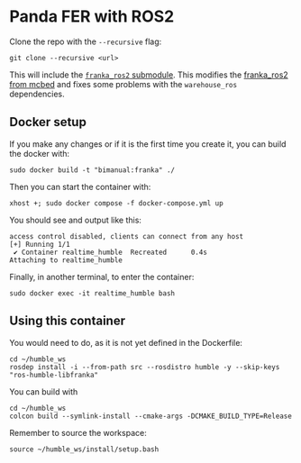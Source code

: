 # Panda FER with ROS2

Clone the repo with the `--recursive` flag:

```
git clone --recursive <url>
```

This will include the [`franka_ros2` submodule](https://github.com/ivrolan/franka_ros2.git). This modifies the [franka_ros2 from mcbed](https://github.com/mcbed/franka_ros2.git) and fixes some problems with the `warehouse_ros` dependencies.

## Docker setup

If you make any changes or if it is the first time you create it, you can build the docker with:

```
sudo docker build -t "bimanual:franka" ./
```

Then you can start the container with:

```
xhost +; sudo docker compose -f docker-compose.yml up
```

You should see and output like this:

```
access control disabled, clients can connect from any host
[+] Running 1/1
 ✔ Container realtime_humble  Recreated      0.4s 
Attaching to realtime_humble
```

Finally, in another terminal, to enter the container:

```
sudo docker exec -it realtime_humble bash
```

## Using this container

You would need to do, as it is not yet defined in the Dockerfile:

```
cd ~/humble_ws
rosdep install -i --from-path src --rosdistro humble -y --skip-keys "ros-humble-libfranka"
```

You can build with

```
cd ~/humble_ws
colcon build --symlink-install --cmake-args -DCMAKE_BUILD_TYPE=Release
```

Remember to source the workspace:

```
source ~/humble_ws/install/setup.bash
```

